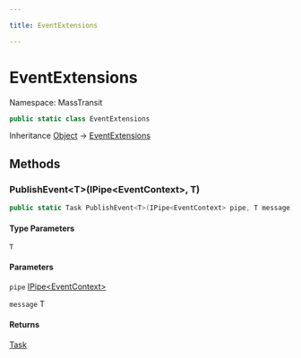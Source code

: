 ```yaml
---

title: EventExtensions

---
```


# EventExtensions

Namespace: MassTransit

```csharp
public static class EventExtensions
```

Inheritance [Object](https://learn.microsoft.com/en-us/dotnet/api/system.object) → [EventExtensions](../masstransit/eventextensions)

## Methods

### **PublishEvent\<T\>(IPipe\<EventContext\>, T)**

```csharp
public static Task PublishEvent<T>(IPipe<EventContext> pipe, T message)
```

#### Type Parameters

`T`<br/>

#### Parameters

`pipe` [IPipe\<EventContext\>](../masstransit/ipipe-1)<br/>

`message` T<br/>

#### Returns

[Task](https://learn.microsoft.com/en-us/dotnet/api/system.threading.tasks.task)<br/>
